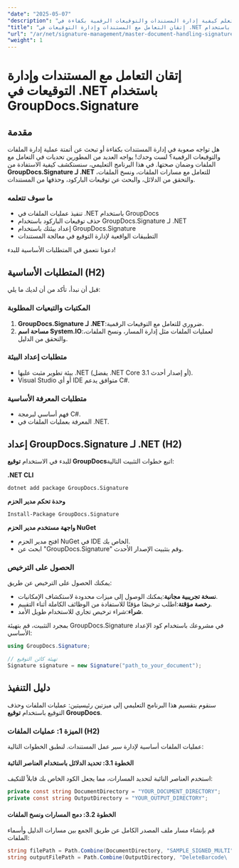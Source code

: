 ```yaml
---
"date": "2025-05-07"
"description": "تعلم كيفية إدارة المستندات والتوقيعات الرقمية بكفاءة في .NET باستخدام GroupDocs.Signature. أتمتة عمليات الملفات، والبحث، وحذف توقيعات الباركود."
"title": "إتقان التعامل مع المستندات وإدارة التوقيعات في .NET باستخدام GroupDocs.Signature"
"url": "/ar/net/signature-management/master-document-handling-signature-management-dotnet/"
"weight": 1
---
```


# إتقان التعامل مع المستندات وإدارة التوقيعات في .NET باستخدام GroupDocs.Signature

## مقدمة

هل تواجه صعوبة في إدارة المستندات بكفاءة أو تبحث عن أتمتة عملية إدارة الملفات والتوقيعات الرقمية؟ لست وحدك! يواجه العديد من المطورين تحديات في التعامل مع الملفات وضمان صحتها. في هذا البرنامج التعليمي، سنستكشف كيفية الاستفادة من **GroupDocs.Signature لـ .NET** للتعامل مع مسارات الملفات، ونسخ الملفات، والتحقق من الدلائل، والبحث عن توقيعات الباركود، وحذفها من المستندات.

### ما سوف تتعلمه

- تنفيذ عمليات الملفات في .NET باستخدام GroupDocs
- حذف توقيعات الباركود باستخدام GroupDocs.Signature لـ .NET
- إعداد بيئتك باستخدام GroupDocs.Signature
- التطبيقات الواقعية لإدارة التوقيع في معالجة المستندات

دعونا نتعمق في المتطلبات الأساسية للبدء!

## المتطلبات الأساسية (H2)

قبل أن نبدأ، تأكد من أن لديك ما يلي:

### المكتبات والتبعيات المطلوبة

1. **GroupDocs.Signature لـ .NET**:ضروري للتعامل مع التوقيعات الرقمية.
2. **مساحة اسم System.IO**:لعمليات الملفات مثل إدارة المسار، ونسخ الملفات، والتحقق من الدليل.

### متطلبات إعداد البيئة

- بيئة تطوير مثبت عليها .NET (يفضل .NET Core 3.1 أو إصدار أحدث).
- Visual Studio أو أي IDE متوافق يدعم C#.

### متطلبات المعرفة الأساسية

- فهم أساسي لبرمجة C#.
- المعرفة بعمليات الملفات في .NET.

## إعداد GroupDocs.Signature لـ .NET (H2)

للبدء في الاستخدام **توقيع GroupDocs**اتبع خطوات التثبيت التالية:

**.NET CLI**
```
dotnet add package GroupDocs.Signature
```

**وحدة تحكم مدير الحزم**
```
Install-Package GroupDocs.Signature
```

**واجهة مستخدم مدير الحزم NuGet**

- افتح مدير الحزم NuGet في IDE الخاص بك.
- ابحث عن "GroupDocs.Signature" وقم بتثبيت الإصدار الأحدث.

### الحصول على الترخيص

يمكنك الحصول على الترخيص عن طريق:

- **نسخة تجريبية مجانية**:يمكنك الوصول إلى ميزات محدودة لاستكشاف الإمكانيات.
- **رخصة مؤقتة**:اطلب ترخيصًا مؤقتًا للاستفادة من الوظائف الكاملة أثناء التقييم.
- **شراء**:شراء ترخيص تجاري للاستخدام طويل الأمد.

بمجرد التثبيت، قم بتهيئة GroupDocs.Signature في مشروعك باستخدام كود الإعداد الأساسي:

```csharp
using GroupDocs.Signature;

// تهيئة كائن التوقيع
Signature signature = new Signature("path_to_your_document");
```

## دليل التنفيذ

سنقوم بتقسيم هذا البرنامج التعليمي إلى ميزتين رئيسيتين: عمليات الملفات وحذف التوقيع باستخدام **توقيع GroupDocs**.

### الميزة 1: عمليات الملفات (H2)

عمليات الملفات أساسية لإدارة سير عمل المستندات. لنطبق الخطوات التالية:

#### الخطوة 3.1: تحديد الدلائل باستخدام العناصر النائبة

استخدم العناصر النائبة لتحديد المسارات، مما يجعل الكود الخاص بك قابلاً للتكيف:

```csharp
private const string DocumentDirectory = "YOUR_DOCUMENT_DIRECTORY";
private const string OutputDirectory = "YOUR_OUTPUT_DIRECTORY";
```

#### الخطوة 3.2: دمج المسارات ونسخ الملفات

قم بإنشاء مسار ملف المصدر الكامل عن طريق الجمع بين مسارات الدليل وأسماء الملفات:

```csharp
string filePath = Path.Combine(DocumentDirectory, "SAMPLE_SIGNED_MULTI");
string outputFilePath = Path.Combine(OutputDirectory, "DeleteBarcode\